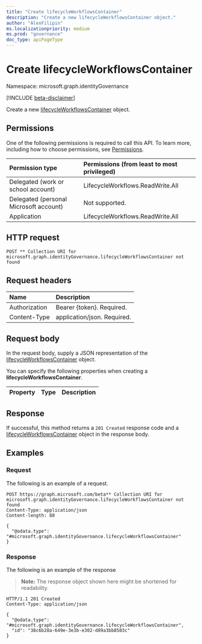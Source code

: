 ```yaml
---
title: "Create lifecycleWorkflowsContainer"
description: "Create a new lifecycleWorkflowsContainer object."
author: "AlexFilipin"
ms.localizationpriority: medium
ms.prod: "governance"
doc_type: apiPageType
---
```


# Create lifecycleWorkflowsContainer

Namespace: microsoft.graph.identityGovernance

[!INCLUDE [beta-disclaimer](../../includes/beta-disclaimer.md)]

Create a new [lifecycleWorkflowsContainer](../resources/identitygovernance-lifecycleworkflowscontainer.md) object.

## Permissions

One of the following permissions is required to call this API. To learn more, including how to choose permissions, see [Permissions](/graph/permissions-reference).

|Permission type|Permissions (from least to most privileged)|
|:---|:---|
|Delegated (work or school account)|LifecycleWorkflows.ReadWrite.All|
|Delegated (personal Microsoft account)|Not supported.|
|Application|LifecycleWorkflows.ReadWrite.All|

## HTTP request

<!-- {
  "blockType": "ignored"
}
-->
``` http
POST ** Collection URI for microsoft.graph.identityGovernance.lifecycleWorkflowsContainer not found
```

## Request headers

|Name|Description|
|:---|:---|
|Authorization|Bearer {token}. Required.|
|Content-Type|application/json. Required.|

## Request body

In the request body, supply a JSON representation of the [lifecycleWorkflowsContainer](../resources/identitygovernance-lifecycleworkflowscontainer.md) object.

You can specify the following properties when creating a **lifecycleWorkflowsContainer**.

|Property|Type|Description|
|:---|:---|:---|

## Response

If successful, this method returns a `201 Created` response code and a [lifecycleWorkflowsContainer](../resources/identitygovernance-lifecycleworkflowscontainer.md) object in the response body.

## Examples

### Request

The following is an example of a request.
<!-- {
  "blockType": "request",
  "name": "create_lifecycleworkflowscontainer_from_"
}
-->
``` http
POST https://graph.microsoft.com/beta** Collection URI for microsoft.graph.identityGovernance.lifecycleWorkflowsContainer not found
Content-Type: application/json
Content-length: 88

{
  "@odata.type": "#microsoft.graph.identityGovernance.lifecycleWorkflowsContainer"
}
```

### Response

The following is an example of the response
>**Note:** The response object shown here might be shortened for readability.
<!-- {
  "blockType": "response",
  "truncated": true,
  "@odata.type": "microsoft.graph.identityGovernance.lifecycleWorkflowsContainer"
}
-->
``` http
HTTP/1.1 201 Created
Content-Type: application/json

{
  "@odata.type": "#microsoft.graph.identityGovernance.lifecycleWorkflowsContainer",
  "id": "38c6b28a-649e-3e3b-e302-d89a3bb8503c"
}
```
